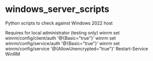 # windows_server_scripts
Python scripts to check against Windows 2022 host


Requires for local administrator (testing only)
winrm set winrm/config/client/auth '@{Basic="true"}'
winrm set winrm/config/service/auth '@{Basic="true"}'
winrm set winrm/config/service '@{AllowUnencrypted="true"}'
Restart-Service WinRM
